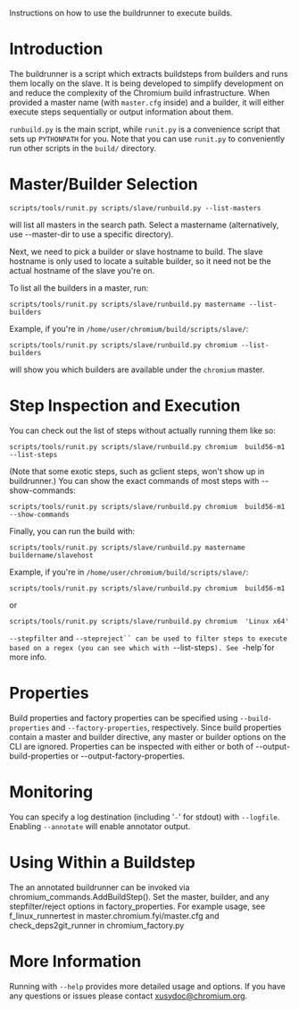 Instructions on how to use the buildrunner to execute builds.

# Introduction

The buildrunner is a script which extracts buildsteps from builders and runs them locally on the slave. It is being developed to simplify development on and reduce the complexity of the Chromium build infrastructure. When provided a master name (with `master.cfg` inside) and a builder, it will either execute steps sequentially or output information about them.

`runbuild.py` is the main script, while `runit.py` is a convenience script that sets up `PYTHONPATH` for you. Note that you can use `runit.py` to conveniently run other scripts in the `build/` directory.

# Master/Builder Selection

`scripts/tools/runit.py scripts/slave/runbuild.py --list-masters`

will list all masters in the search path. Select a mastername (alternatively, use --master-dir to use a specific directory).

Next, we need to pick a builder or slave hostname to build. The slave hostname is only used to locate a suitable builder, so it need not be the actual hostname of the slave you're on.

To list all the builders in a master, run:

`scripts/tools/runit.py scripts/slave/runbuild.py mastername --list-builders`

Example, if you're in `/home/user/chromium/build/scripts/slave/`:

`scripts/tools/runit.py scripts/slave/runbuild.py chromium --list-builders`

will show you which builders are available under the `chromium` master.

# Step Inspection and Execution

You can check out the list of steps without actually running them like so:

`scripts/tools/runit.py scripts/slave/runbuild.py chromium  build56-m1 --list-steps`

(Note that some exotic steps, such as gclient steps, won't show up in buildrunner.) You can show the exact commands of most steps with --show-commands:

`scripts/tools/runit.py scripts/slave/runbuild.py chromium  build56-m1 --show-commands`

Finally, you can run the build with:

`scripts/tools/runit.py scripts/slave/runbuild.py mastername buildername/slavehost`

Example, if you're in `/home/user/chromium/build/scripts/slave/`:

`scripts/tools/runit.py scripts/slave/runbuild.py chromium  build56-m1`

or

`scripts/tools/runit.py scripts/slave/runbuild.py chromium  'Linux x64'`

`--stepfilter` and `--stepreject`` can be used to filter steps to execute based on a regex (you can see which with `--list-steps`). See `-help`for more info.

# Properties

Build properties and factory properties can be specified using `--build-properties` and `--factory-properties`, respectively. Since build properties contain a master and builder directive, any master or builder options on the CLI are ignored. Properties can be inspected with either or both of --output-build-properties or --output-factory-properties.

# Monitoring

You can specify a log destination (including '`-`' for stdout) with `--logfile`. Enabling `--annotate` will enable annotator output.

# Using Within a Buildstep

The an annotated buildrunner can be invoked via chromium\_commands.AddBuildStep(). Set the master, builder, and any stepfilter/reject options in factory\_properties. For example usage, see f\_linux\_runnertest in master.chromium.fyi/master.cfg and check\_deps2git\_runner in chromium\_factory.py

# More Information

Running with `--help` provides more detailed usage and options. If you have any questions or issues please contact xusydoc@chromium.org.